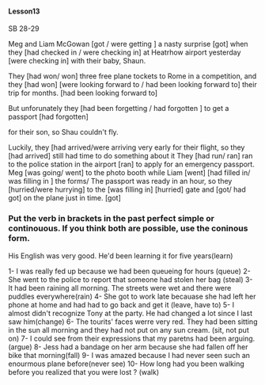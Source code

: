 #### Lesson13

SB 28-29

Meg and Liam McGowan [got / were getting ] a nasty surprise
[got]
when they [had checked in / were checking in] at Heatrhow airport yesterday
[were checking in]
with their baby, Shaun.

They [had won/ won] three free plane tockets to Rome in a competition, and they
[had won]
[were looking forward to / had been looking forward to] their trip for months.
[had been looking forward to]

But unforunately they [had been forgetting / had forgotten ] to get a passport
[had forgotten]

for their son, so Shau couldn't fly.

Luckily, they [had arrived/were arriving very early for their flight, so they
[had arrived]
still had time to do something about it
They [had run/ ran] ran to the police station in the airport
[ran]
to apply for an emergency passport. Meg [was going/ went] to the photo booth while Liam
[went]
[had filled in/ was filling in ] the forms/ The passport was ready in an hour, so they [hurried/were hurrying] to the 
[was filling in]
[hurried]
gate and [got/ had got] on the plane just in time.
[got]


### Put the verb in brackets in the past perfect simple or continouous. If you think both are possible, use the coninous form.

His English was very good. He'd been learning it for five years(learn)

1- I was really fed up because we had been queueing for hours (queue)
2- She went to the police to report that someone had stolen her bag (steal)
3- It had been raining all morning. The streets were wet and there were puddles everywhere(rain)
4- She got to work late becauase she had left her phone at home and had had to go back and get it (leave, have to)
5- I almost didn't recognize Tony at the party. He had changed a lot since I last saw him(change)
6- The tourits' faces werre very red. They had been sitting in the sun all morning and they had not put on any sun cream. (sit, not put on)
7- I could see from their expressions that my paretns had been arguing.(argue)
8- Jess had a bandage on her arm because she had fallen off her bike that morning(fall)
9- I was amazed because I had never seen such an enourmous plane before(never see)
10- How long had you been walking before you realized that you were lost ? (walk)

